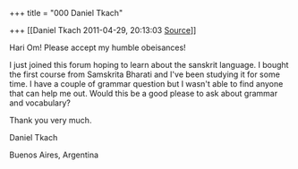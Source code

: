 +++
title = "000 Daniel Tkach"

+++
[[Daniel Tkach	2011-04-29, 20:13:03 [Source](https://groups.google.com/g/samskrita/c/QFFdNDD0xM0)]]



Hari Om! Please accept my humble obeisances!

I just joined this forum hoping to learn about the sanskrit language. I bought the first course from Samskrita Bharati and I've been studying it for some time. I have a couple of grammar question but I wasn't able to find anyone that can help me out. Would this be a good please to ask about grammar and vocabulary?

Thank you very much.



Daniel Tkach

Buenos Aires, Argentina

